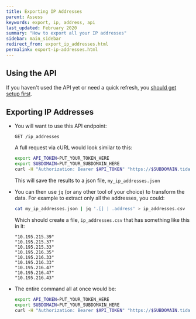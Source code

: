 ```yaml
---
title: Exporting IP Addresses
parent: Assess
keywords: export, ip, address, api
last_updated: February 2020
summary: "How to export all your IP addresses"
sidebar: main_sidebar
redirect_from: export_ip_addresses.html
permalink: export-ip-addresses.html
---
```


## Using the API

If you haven't used the API yet or need a quick refresh, you [should get setup first](/api_getting_started.html).

## Exporting IP Addresses

- You will want to use this API endpoint:

  `GET /ip_addresses`

  A full request via cURL would look similar to this:

  ```bash
  export API_TOKEN=PUT_YOUR_TOKEN_HERE
  export SUBDOMAIN=PUT_YOUR_SUBDOMAIN_HERE
  curl -H "Authorization: Bearer $API_TOKEN" "https://$SUBDOMAIN.tidal.cloud/api/v1/ip_addresses" > my_ip_addresses.json
  ```
  This will save the results to a json file, `my_ip_addresses.json`

- You can then use `jq` (or any other tool of your choice) to transform the data. For example to extract only all the addresses, you could:

  ```bash
  cat my_ip_addresses.json | jq '.[] | .address' > ip_addresses.csv
  ```

  Which should create a file, `ip_addresses.csv` that has something like this in it:

  ```
  "10.195.215.39"
  "10.195.215.37"
  "10.195.215.33"
  "10.195.216.35"
  "10.195.216.33"
  "10.195.216.33"
  "10.195.216.47"
  "10.195.216.47"
  "10.195.216.43"
  ```

- The entire command all at once would be:

  ```bash
  export API_TOKEN=PUT_YOUR_TOKEN_HERE
  export SUBDOMAIN=PUT_YOUR_SUBDOMAIN_HERE
  curl -H "Authorization: Bearer $API_TOKEN" "https://$SUBDOMAIN.tidal.cloud/api/v1/ip_addresses" | jq '.[] | .address' > ip_addresses.csv
  ```
